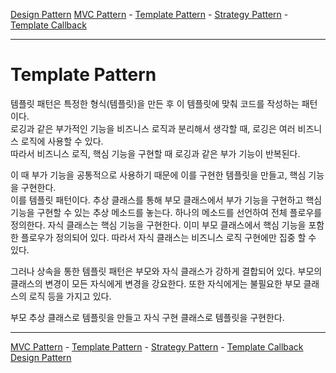 [Design Pattern](../README.md)
[MVC Pattern](../a__mvc-pattern/README.md) - [Template Pattern](./README.md) - [Strategy Pattern](../c__strategy-pattern/README.md) - [Template Callback](../d__template-callback-pattern/README.md)      

---

# Template Pattern
템플릿 패턴은 특정한 형식(템플릿)을 만든 후 이 템플릿에 맞춰 코드를 작성하는 패턴이다.  
로깅과 같은 부가적인 기능을 비즈니스 로직과 분리해서 생각할 때, 로깅은 여러 비즈니스 로직에 사용할 수 있다.  
따라서 비즈니스 로직, 핵심 기능을 구현할 때 로깅과 같은 부가 기능이 반복된다.  

이 때 부가 기능을 공통적으로 사용하기 때문에 이를 구현한 템플릿을 만들고, 핵심 기능을 구현한다.  
이를 템플릿 패턴이다. 추상 클래스를 통해 부모 클래스에서 부가 기능을 구현하고 핵심 기능을 구현할 수 있는 추상 메소드를 놓는다.
하나의 메소드를 선언하여 전체 플로우를 정의한다. 자식 클래스는 핵심 기능을 구현한다. 이미 부모 클래스에서 핵심 기능을 포함한 플로우가 정의되어 있다.
따라서 자식 클래스는 비즈니스 로직 구현에만 집중 할 수 있다.

그러나 상속을 통한 템플릿 패턴은 부모와 자식 클래스가 강하게 결합되어 있다. 부모의 클래스의 변경이 모든 자식에게 변경을 강요한다. 또한 자식에게는 불필요한
부모 클래스의 로직 등을 가지고 있다.

부모 추상 클래스로 템플릿을 만들고
자식 구현 클래스로 템플릿을 구현한다.

---

[MVC Pattern](../a__mvc-pattern/README.md) - [Template Pattern](./README.md)  - [Strategy Pattern](../c__strategy-pattern/README.md) - [Template Callback](../d__template-callback-pattern/README.md)      
[Design Pattern](../README.md)
